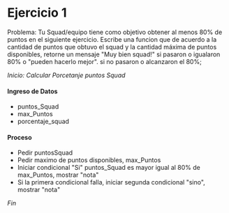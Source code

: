 # Ejercicio 1

Problema: Tu Squad/equipo tiene como objetivo obtener al menos 80% de puntos en el siguiente ejercicio.
Escribe una funcion que de acuerdo a la cantidad de puntos que obtuvo el squad y la cantidad máxima de puntos disponibles, retorne un mensaje "Muy bien squad!" si pasaron o igualaron 80% o "pueden hacerlo mejor". si no pasaron o alcanzaron el 80%; 

*Inicio: Calcular Porcetanje puntos Squad*

#### Ingreso de Datos
- puntos_Squad
- max_Puntos
- porcentaje_squad

#### Proceso

- Pedir puntosSquad
- Pedir maximo de puntos disponibles, max_Puntos
- Iniciar condicional "Si" puntos_Squad es mayor igual al 80% de max_Puntos, mostrar "nota" 
- Si la primera condicional falla, iniciar segunda condicional "sino", mostrar "nota" 

*Fin*
